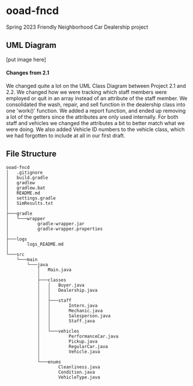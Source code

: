# ooad-fncd
Spring 2023 Friendly Neighborhood Car Dealership project

## UML Diagram
[put image here]

#### Changes from 2.1
We changed quite a lot on the UML Class Diagram between Project 2.1 and 2.2. We changed how we were tracking which staff members were employed or quit in an array instead of an attribute of the staff member. We consolidated the wash, repair, and sell function in the dealership class into one 'work()' function. We added a report function, and ended up removing a lot of the getters since the attributes are only used internally. For both staff and vehicles we changed the attributes a bit to better match what we were doing. We also added Vehicle ID numbers to the vehicle class, which we had forgotten to include at all in our first draft.

## File Structure
```
ooad-fncd
│   .gitignore
│   build.gradle
│   gradlew
│   gradlew.bat
│   README.md
│   settings.gradle
│   SimResults.txt
│
├───gradle
│   └───wrapper
│           gradle-wrapper.jar
│           gradle-wrapper.properties
│
├───logs
│       logs_README.md
│
└───src
    └───main
        └───java
            │   Main.java
            │
            ├───classes
            │   │   Buyer.java
            │   │   Dealership.java
            │   │
            │   ├───staff
            │   │       Intern.java
            │   │       Mechanic.java
            │   │       Salesperson.java
            │   │       Staff.java
            │   │
            │   └───vehicles
            │           PerformanceCar.java
            │           Pickup.java
            │           RegularCar.java
            │           Vehicle.java
            │
            └───enums
                    Cleanliness.java
                    Condition.java
                    VehicleType.java
```